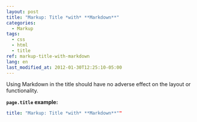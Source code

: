 ```yaml
---
layout: post
title: "Markup: Title *with* **Markdown**"
categories:
  - Markup
tags:
  - css
  - html
  - title
ref: markup-title-with-markdown
lang: en
last_modified_at: 2012-01-30T12:25:10-05:00
---
```


Using Markdown in the title should have no adverse effect on the layout or functionality.

**`page.title` example:**

```yaml
title: "Markup: Title *with* **Markdown**""
```